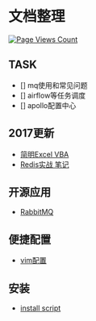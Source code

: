 # 文档整理

[![Page Views Count](https://badges.toozhao.com/badges/01EH4NT41A7VSVF232K1PYKCMJ/green.svg)](https://badges.toozhao.com/badges/01EH4NT41A7VSVF232K1PYKCMJ/green.svg "Get your own page views count badge on badges.toozhao.com")

## TASK
- [] mq使用和常见问题
- [] airflow等任务调度
- [] apollo配置中心

## 2017更新

- [简明Excel VBA](./excel.md)
- [Redis实战 笔记](./redis.md)

## 开源应用

- [RabbitMQ](http://rabbitmq.mr-ping.com/AMQP/AMQP_0-9-1_Model_Explained.html) 


## 便捷配置

- [vim配置](https://github.com/ma6174/vim)

## 安装

- [install script](./install.md)
